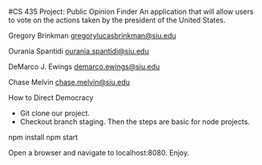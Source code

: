 #CS 435 Project: Public Opinion Finder
An application that will allow users to vote on the actions taken by the president of the United States.

Gregory Brinkman
gregorylucasbrinkman@siu.edu

Ourania Spantidi
ourania.spantidi@siu.edu

DeMarco J. Ewings
demarco.ewings@siu.edu

Chase Melvin
chase.melvin@siu.edu


How to Direct Democracy

* Git clone our project.
* Checkout branch staging.
Then the steps are basic for node projects.

npm install
npm start

Open a browser and navigate to localhost:8080. Enjoy.


